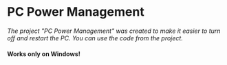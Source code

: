 # PC Power Management
*The project "PC Power Management" was created to make it easier to turn off and restart the PC. You can use the code from the project.*
#### **Works only on Windows!**
